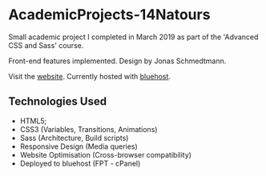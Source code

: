 # AcademicProjects-14Natours

Small academic project I completed in March 2019 as part of the 'Advanced CSS and Sass' course.

Front-end features implemented. Design by Jonas Schmedtmann.

Visit the [website](https://www.danielbarros.website/natours/). Currently hosted with [bluehost](https://www.bluehost.com/).

## Technologies Used
* HTML5;
* CSS3 (Variables, Transitions, Animations)
* Sass (Architecture, Build scripts)
* Responsive Design (Media queries)
* Website Optimisation (Cross-browser compatibility)
* Deployed to bluehost (FPT - cPanel)
